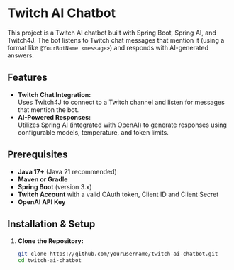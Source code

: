 # Twitch AI Chatbot
This project is a Twitch AI chatbot built with Spring Boot, Spring AI, and Twitch4J. The bot listens to  Twitch chat messages that mention it (using a format like `@YourBotName <message>`) and responds with AI-generated answers.

## Features
- **Twitch Chat Integration:**  
  Uses Twitch4J to connect to a Twitch channel and listen for messages that mention the bot.
- **AI-Powered Responses:**  
  Utilizes Spring AI (integrated with OpenAI) to generate responses using configurable models, temperature, and token limits.

## Prerequisites
- **Java 17+** (Java 21 recommended)
- **Maven or Gradle**
- **Spring Boot** (version 3.x)
- **Twitch Account** with a valid OAuth token, Client ID and Client Secret
- **OpenAI API Key**

## Installation & Setup
1. **Clone the Repository:**
   ```bash
   git clone https://github.com/yourusername/twitch-ai-chatbot.git
   cd twitch-ai-chatbot